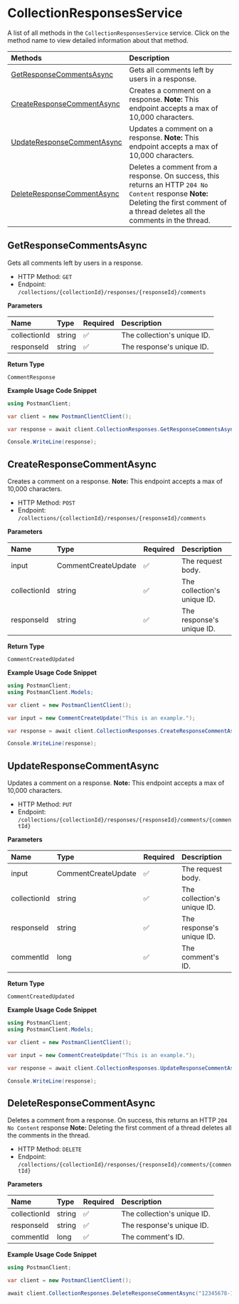 # CollectionResponsesService

A list of all methods in the `CollectionResponsesService` service. Click on the method name to view detailed information about that method.

| Methods                                                   | Description                                                                                                                                                                            |
| :-------------------------------------------------------- | :------------------------------------------------------------------------------------------------------------------------------------------------------------------------------------- |
| [GetResponseCommentsAsync](#getresponsecommentsasync)     | Gets all comments left by users in a response.                                                                                                                                         |
| [CreateResponseCommentAsync](#createresponsecommentasync) | Creates a comment on a response. **Note:** This endpoint accepts a max of 10,000 characters.                                                                                           |
| [UpdateResponseCommentAsync](#updateresponsecommentasync) | Updates a comment on a response. **Note:** This endpoint accepts a max of 10,000 characters.                                                                                           |
| [DeleteResponseCommentAsync](#deleteresponsecommentasync) | Deletes a comment from a response. On success, this returns an HTTP `204 No Content` response **Note:** Deleting the first comment of a thread deletes all the comments in the thread. |

## GetResponseCommentsAsync

Gets all comments left by users in a response.

- HTTP Method: `GET`
- Endpoint: `/collections/{collectionId}/responses/{responseId}/comments`

**Parameters**

| Name         | Type   | Required | Description                 |
| :----------- | :----- | :------- | :-------------------------- |
| collectionId | string | ✅       | The collection's unique ID. |
| responseId   | string | ✅       | The response's unique ID.   |

**Return Type**

`CommentResponse`

**Example Usage Code Snippet**

```csharp
using PostmanClient;

var client = new PostmanClientClient();

var response = await client.CollectionResponses.GetResponseCommentsAsync("12345678-12ece9e1-2abf-4edc-8e34-de66e74114d2", "12345678-cc364734-7dfd-4bfc-897d-be763dcdbb07");

Console.WriteLine(response);
```

## CreateResponseCommentAsync

Creates a comment on a response. **Note:** This endpoint accepts a max of 10,000 characters.

- HTTP Method: `POST`
- Endpoint: `/collections/{collectionId}/responses/{responseId}/comments`

**Parameters**

| Name         | Type                | Required | Description                 |
| :----------- | :------------------ | :------- | :-------------------------- |
| input        | CommentCreateUpdate | ✅       | The request body.           |
| collectionId | string              | ✅       | The collection's unique ID. |
| responseId   | string              | ✅       | The response's unique ID.   |

**Return Type**

`CommentCreatedUpdated`

**Example Usage Code Snippet**

```csharp
using PostmanClient;
using PostmanClient.Models;

var client = new PostmanClientClient();

var input = new CommentCreateUpdate("This is an example.");

var response = await client.CollectionResponses.CreateResponseCommentAsync(input, "12345678-12ece9e1-2abf-4edc-8e34-de66e74114d2", "12345678-cc364734-7dfd-4bfc-897d-be763dcdbb07");

Console.WriteLine(response);
```

## UpdateResponseCommentAsync

Updates a comment on a response. **Note:** This endpoint accepts a max of 10,000 characters.

- HTTP Method: `PUT`
- Endpoint: `/collections/{collectionId}/responses/{responseId}/comments/{commentId}`

**Parameters**

| Name         | Type                | Required | Description                 |
| :----------- | :------------------ | :------- | :-------------------------- |
| input        | CommentCreateUpdate | ✅       | The request body.           |
| collectionId | string              | ✅       | The collection's unique ID. |
| responseId   | string              | ✅       | The response's unique ID.   |
| commentId    | long                | ✅       | The comment's ID.           |

**Return Type**

`CommentCreatedUpdated`

**Example Usage Code Snippet**

```csharp
using PostmanClient;
using PostmanClient.Models;

var client = new PostmanClientClient();

var input = new CommentCreateUpdate("This is an example.");

var response = await client.CollectionResponses.UpdateResponseCommentAsync(input, "12345678-12ece9e1-2abf-4edc-8e34-de66e74114d2", "12345678-cc364734-7dfd-4bfc-897d-be763dcdbb07", 46814);

Console.WriteLine(response);
```

## DeleteResponseCommentAsync

Deletes a comment from a response. On success, this returns an HTTP `204 No Content` response **Note:** Deleting the first comment of a thread deletes all the comments in the thread.

- HTTP Method: `DELETE`
- Endpoint: `/collections/{collectionId}/responses/{responseId}/comments/{commentId}`

**Parameters**

| Name         | Type   | Required | Description                 |
| :----------- | :----- | :------- | :-------------------------- |
| collectionId | string | ✅       | The collection's unique ID. |
| responseId   | string | ✅       | The response's unique ID.   |
| commentId    | long   | ✅       | The comment's ID.           |

**Example Usage Code Snippet**

```csharp
using PostmanClient;

var client = new PostmanClientClient();

await client.CollectionResponses.DeleteResponseCommentAsync("12345678-12ece9e1-2abf-4edc-8e34-de66e74114d2", "12345678-cc364734-7dfd-4bfc-897d-be763dcdbb07", 46814);
```

<!-- This file was generated by liblab | https://liblab.com/ -->
